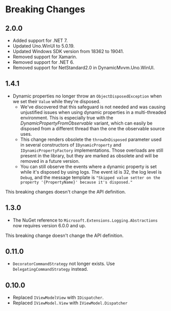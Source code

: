 # Breaking Changes

## 2.0.0
- Added support for .NET 7.
- Updated Uno.WinUI to 5.0.19.
- Updated Windows SDK version from 18362 to 19041.
- Removed support for Xamarin.
- Removed support for .NET 6.
- Removed support for NetStandard2.0 in DynamicMvvm.Uno.WinUI.

## 1.4.1
- Dynamic properties no longer throw an `ObjectDisposedException` when we set their `Value` while they're disposed.
  - We've discovered that this safeguard is not needed and was causing unjustified issues when using dynamic properties in a multi-threaded environment. This is especially true with the _DynamicPropertyFromObservable_ variant, which can easily be disposed from a different thread than the one the observable source uses.
  - This change renders obsolete the `throwOnDisposed` parameter used in several constructors of `IDynamicProperty` and `IDynamicPropertyFactory` implementations.
    Those overloads are still present in the library, but they are marked as obsolete and will be removed in a future version.
  - You can still observe the events where a dynamic property is set while it's disposed by using logs. The event id is 32, the log level is `Debug`, and the message template is `"Skipped value setter on the property '{PropertyName}' because it's disposed."`

This breaking changes doesn't change the API definition.

## 1.3.0
- The NuGet reference to `Microsoft.Extensions.Logging.Abstractions` now requires version 6.0.0 and up.

This breaking change doesn't change the API definition.

## 0.11.0
- `DecoratorCommandStrategy` not longer exists. Use `DelegatingCommandStrategy` instead.

## 0.10.0
- Replaced `IViewModelView` with `IDispatcher`.
- Replaced `IViewModel.View` with `IViewModel.Dispatcher`
